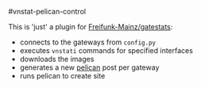 #vnstat-pelican-control

This is 'just' a plugin for [Freifunk-Mainz/gatestats](https://github.com/Freifunk-Mainz/gatestats):

* connects to the gateways from `config.py`
* executes `vnstati` commands for specified interfaces
* downloads the images
* generates a new [pelican](http://getpelican.com) post per gateway
* runs pelican to create site
